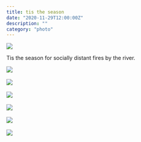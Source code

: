 ```yaml
---
title: tis the season
date: "2020-11-29T12:00:00Z"
description: ""
category: "photo"
---
```


![ ](https://drive.google.com/uc?id=1VqtFhofg739OrOO13L32A0JUg0fsBv2W)

Tis the season for socially distant fires by the river. 

![ ](https://drive.google.com/uc?id=1v06subn5WZHqPvGTPAmy2uTdfqIDGSji)
<br><br>
![ ](https://drive.google.com/uc?id=1zTfhDWovEDqJPFux_yoaRKogdbzGF9cW)
<br><br>
![ ](https://drive.google.com/uc?id=1F0gfxFoOI62tBByKKsBxLSweRaXW_L_H)
<br><br>
![ ](https://drive.google.com/uc?id=15N_AWirdF4C6VRQKHprN9Z24aob6PHu3)
<br><br>
![ ](https://drive.google.com/uc?id=1MdBtngDcO3lfam5yvavjn2M6X91U2axo)
<br><br>
![ ](https://drive.google.com/uc?id=18dU7FUfoTssQ6ordIV_qRSwcXlH2JTaW)